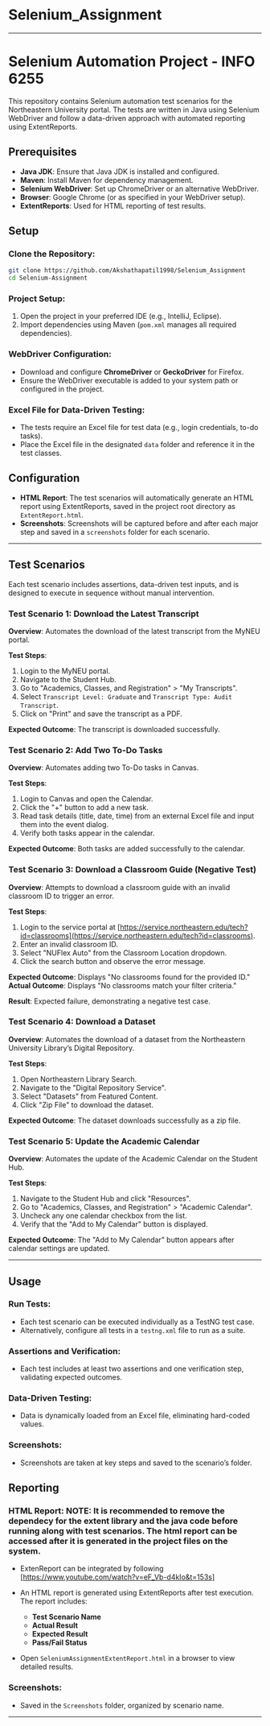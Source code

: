 # Selenium_Assignment


---

# Selenium Automation Project - INFO 6255

This repository contains Selenium automation test scenarios for the Northeastern University portal. The tests are written in Java using Selenium WebDriver and follow a data-driven approach with automated reporting using ExtentReports.

## Prerequisites

- **Java JDK**: Ensure that Java JDK is installed and configured.
- **Maven**: Install Maven for dependency management.
- **Selenium WebDriver**: Set up ChromeDriver or an alternative WebDriver.
- **Browser**: Google Chrome (or as specified in your WebDriver setup).
- **ExtentReports**: Used for HTML reporting of test results.

## Setup

### Clone the Repository:

```bash
git clone https://github.com/Akshathapatil1998/Selenium_Assignment
cd Selenium-Assignment
```

### Project Setup:

1. Open the project in your preferred IDE (e.g., IntelliJ, Eclipse).
2. Import dependencies using Maven (`pom.xml` manages all required dependencies).

### WebDriver Configuration:

- Download and configure **ChromeDriver** or **GeckoDriver** for Firefox.
- Ensure the WebDriver executable is added to your system path or configured in the project.

### Excel File for Data-Driven Testing:

- The tests require an Excel file for test data (e.g., login credentials, to-do tasks).
- Place the Excel file in the designated `data` folder and reference it in the test classes.

## Configuration

- **HTML Report**: The test scenarios will automatically generate an HTML report using ExtentReports, saved in the project root directory as `ExtentReport.html`.
- **Screenshots**: Screenshots will be captured before and after each major step and saved in a `screenshots` folder for each scenario.

---

## Test Scenarios

Each test scenario includes assertions, data-driven test inputs, and is designed to execute in sequence without manual intervention.

### Test Scenario 1: Download the Latest Transcript

**Overview**: Automates the download of the latest transcript from the MyNEU portal.

**Test Steps**:
1. Login to the MyNEU portal.
2. Navigate to the Student Hub.
3. Go to "Academics, Classes, and Registration" > "My Transcripts".
4. Select `Transcript Level: Graduate` and `Transcript Type: Audit Transcript`.
5. Click on "Print" and save the transcript as a PDF.

**Expected Outcome**: The transcript is downloaded successfully.

### Test Scenario 2: Add Two To-Do Tasks

**Overview**: Automates adding two To-Do tasks in Canvas.

**Test Steps**:
1. Login to Canvas and open the Calendar.
2. Click the "+" button to add a new task.
3. Read task details (title, date, time) from an external Excel file and input them into the event dialog.
4. Verify both tasks appear in the calendar.

**Expected Outcome**: Both tasks are added successfully to the calendar.

### Test Scenario 3: Download a Classroom Guide (Negative Test)

**Overview**: Attempts to download a classroom guide with an invalid classroom ID to trigger an error.

**Test Steps**:
1. Login to the service portal at [https://service.northeastern.edu/tech?id=classrooms](https://service.northeastern.edu/tech?id=classrooms).
2. Enter an invalid classroom ID.
3. Select "NUFlex Auto" from the Classroom Location dropdown.
4. Click the search button and observe the error message.

**Expected Outcome**: Displays "No classrooms found for the provided ID."  
**Actual Outcome**: Displays "No classrooms match your filter criteria."

**Result**: Expected failure, demonstrating a negative test case.

### Test Scenario 4: Download a Dataset

**Overview**: Automates the download of a dataset from the Northeastern University Library’s Digital Repository.

**Test Steps**:
1. Open Northeastern Library Search.
2. Navigate to the "Digital Repository Service".
3. Select "Datasets" from Featured Content.
4. Click "Zip File" to download the dataset.

**Expected Outcome**: The dataset downloads successfully as a zip file.

### Test Scenario 5: Update the Academic Calendar

**Overview**: Automates the update of the Academic Calendar on the Student Hub.

**Test Steps**:
1. Navigate to the Student Hub and click "Resources".
2. Go to "Academics, Classes, and Registration" > "Academic Calendar".
3. Uncheck any one calendar checkbox from the list.
4. Verify that the "Add to My Calendar" button is displayed.

**Expected Outcome**: The "Add to My Calendar" button appears after calendar settings are updated.

---

## Usage

### Run Tests:

- Each test scenario can be executed individually as a TestNG test case.
- Alternatively, configure all tests in a `testng.xml` file to run as a suite.

### Assertions and Verification:

- Each test includes at least two assertions and one verification step, validating expected outcomes.

### Data-Driven Testing:

- Data is dynamically loaded from an Excel file, eliminating hard-coded values.

### Screenshots:

- Screenshots are taken at key steps and saved to the scenario’s folder.

## Reporting

### HTML Report: NOTE: It is recommended to remove the dependecy for the extent library and the java code before running along with test scenarios. The html report can be accessed after it is generated in the project files on the system.

- ExtenReport can be integrated by following [https://www.youtube.com/watch?v=eF_Vb-d4kIo&t=153s]

- An HTML report is generated using ExtentReports after test execution. The report includes:
  - **Test Scenario Name**
  - **Actual Result**
  - **Expected Result**
  - **Pass/Fail Status**
- Open `SeleniumAssignmentExtentReport.html` in a browser to view detailed results.

### Screenshots:

- Saved in the `Screenshots` folder, organized by scenario name.

--- 


